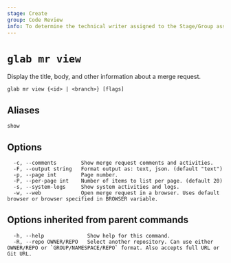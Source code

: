 ```yaml
---
stage: Create
group: Code Review
info: To determine the technical writer assigned to the Stage/Group associated with this page, see https://about.gitlab.com/handbook/product/ux/technical-writing/#assignments
---
```


<!--
This documentation is auto generated by a script.
Please do not edit this file directly. Run `make gen-docs` instead.
-->

# `glab mr view`

Display the title, body, and other information about a merge request.

```plaintext
glab mr view {<id> | <branch>} [flags]
```

## Aliases

```plaintext
show
```

## Options

```plaintext
  -c, --comments        Show merge request comments and activities.
  -F, --output string   Format output as: text, json. (default "text")
  -p, --page int        Page number.
  -P, --per-page int    Number of items to list per page. (default 20)
  -s, --system-logs     Show system activities and logs.
  -w, --web             Open merge request in a browser. Uses default browser or browser specified in BROWSER variable.
```

## Options inherited from parent commands

```plaintext
  -h, --help              Show help for this command.
  -R, --repo OWNER/REPO   Select another repository. Can use either OWNER/REPO or `GROUP/NAMESPACE/REPO` format. Also accepts full URL or Git URL.
```
